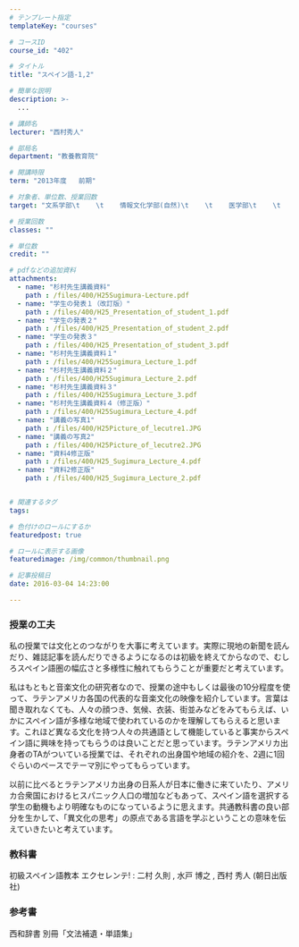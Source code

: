 ```yaml
---
# テンプレート指定
templateKey: "courses"

# コースID
course_id: "402"

# タイトル
title: "スペイン語-1,2"

# 簡単な説明
description: >-
  ...

# 講師名
lecturer: "西村秀人"

# 部局名
department: "教養教育院"

# 開講時限
term: "2013年度	前期"

# 対象者、単位数、授業回数
target: "文系学部\t    \t    情報文化学部(自然)\t    \t    医学部\t    \t    理学部\t    \t    農学部\t    \t    工学部\t    \t    \t    \t    1.5単位、週1回全15回"

# 授業回数
classes: ""

# 単位数
credit: ""

# pdfなどの追加資料
attachments: 
  - name: "杉村先生講義資料" 
    path : /files/400/H25Sugimura-Lecture.pdf
  - name: "学生の発表１（改訂版）" 
    path : /files/400/H25_Presentation_of_student_1.pdf
  - name: "学生の発表２" 
    path : /files/400/H25_Presentation_of_student_2.pdf
  - name: "学生の発表３" 
    path : /files/400/H25_Presentation_of_student_3.pdf
  - name: "杉村先生講義資料１" 
    path : /files/400/H25Sugimura_Lecture_1.pdf
  - name: "杉村先生講義資料２" 
    path : /files/400/H25Sugimura_Lecture_2.pdf
  - name: "杉村先生講義資料３" 
    path : /files/400/H25Sugimura_Lecture_3.pdf
  - name: "杉村先生講義資料４（修正版）" 
    path : /files/400/H25Sugimura_Lecture_4.pdf
  - name: "講義の写真1" 
    path : /files/400/H25Picture_of_lecutre1.JPG
  - name: "講義の写真2" 
    path : /files/400/H25Picture_of_lecutre2.JPG
  - name: "資料4修正版" 
    path : /files/400/H25_Sugimura_Lecture_4.pdf
  - name: "資料2修正版" 
    path : /files/400/H25_Sugimura_Lecture_2.pdf


# 関連するタグ
tags:

# 色付けのロールにするか
featuredpost: true

# ロールに表示する画像
featuredimage: /img/common/thumbnail.png

# 記事投稿日
date: 2016-03-04 14:23:00

---
```


### 授業の工夫

私の授業では文化とのつながりを大事に考えています。実際に現地の新聞を読んだり、雑誌記事を読んだりできるようになるのは初級を終えてからなので、むしろスペイン語圏の幅広さと多様性に触れてもらうことが重要だと考えています。 

私はもともと音楽文化の研究者なので、授業の途中もしくは最後の10分程度を使って、ラテンアメリカ各国の代表的な音楽文化の映像を紹介しています。言葉は聞き取れなくても、人々の顔つき、気候、衣装、街並みなどをみてもらえば、いかにスペイン語が多様な地域で使われているのかを理解してもらえると思います。これほど異なる文化を持つ人々の共通語として機能していると事実からスペイン語に興味を持ってもらうのは良いことだと思っています。ラテンアメリカ出身者のTAがついている授業では、それぞれの出身国や地域の紹介を、2週に1回ぐらいのペースでテーマ別にやってもらっています。

以前に比べるとラテンアメリカ出身の日系人が日本に働きに来ていたり、アメリカ合衆国におけるヒスパニック人口の増加などもあって、スペイン語を選択する学生の動機もより明確なものになっているように思えます。共通教科書の良い部分を生かして、「異文化の思考」の原点である言語を学ぶということの意味を伝えていきたいと考えています。

### 教科書

初級スペイン語教本 エクセレンテ! : 二村 久則 , 水戸 博之 , 西村 秀人 (朝日出版社)

### 参考書 

西和辞書 別冊「文法補遺・単語集」




